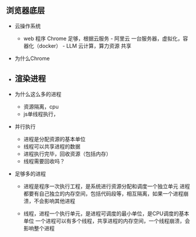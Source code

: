 ## 浏览器底层

   - 云操作系统
     - web 程序
      Chrome 足够，根据云服务
    - 阿里云
      一台服务器，虚拟化，容器化（docker）
    - LLM 云计算，算力资源 共享

   - 为什么Chrome 

   - 渲染进程
     - 

   - 为什么这么多的进程
     - 资源隔离，cpu
     - js单线程执行，
   
   - 并行执行
     - 进程是分配资源的基本单位
     - 线程可以共享进程的数据
     - 进程执行完毕，回收资源（包括内存）
     - 线程需要回收吗？

   - 足够多的进程
     - 进程是程序一次执行工程，是系统进行资源分配和调度一个独立单元
       进程都要有自己独立的内存空间，包括代码段等，相互隔离，如果一个进程崩溃，不会影响其他进程

     - 线程，进程一个执行单元，是进程可调度的最小单位，是CPU调度的基本单位
       一个进程可以有多个线程，共享进程的内存空间，一个线程崩溃，会影响整个进程

      